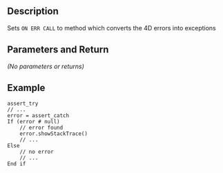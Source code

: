 ﻿<!-- Converts 4D errors to exceptions -->
## Description

Sets `ON ERR CALL` to method which converts the 4D errors into exceptions

## Parameters and Return

*(No parameters or returns)*

## Example

```4d
assert_try 
// ...
error = assert_catch
If (error # null)
    // error found
    error.showStackTrace()
    // ...
Else
    // no error
    // ...
End if
```
